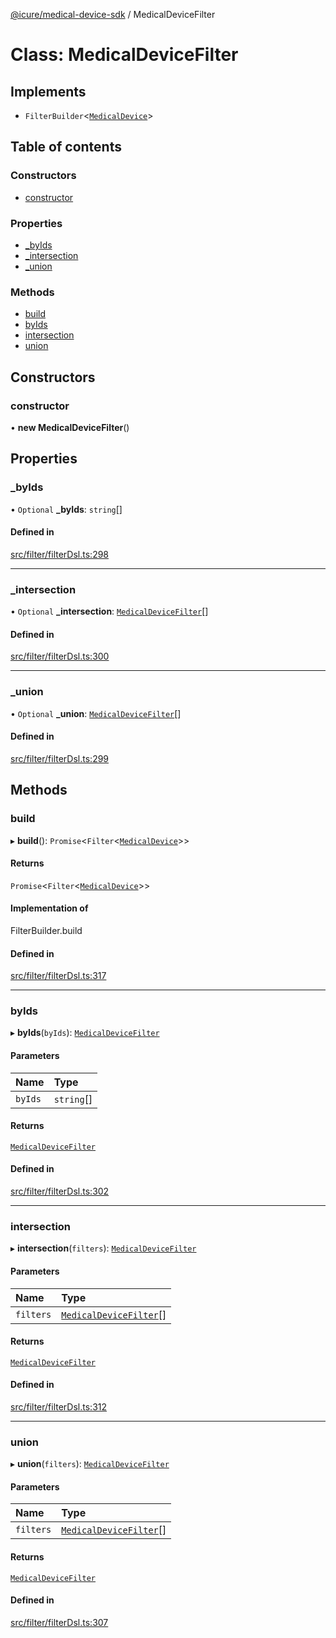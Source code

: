 [@icure/medical-device-sdk](../modules) / MedicalDeviceFilter

# Class: MedicalDeviceFilter

## Implements

- `FilterBuilder`<[`MedicalDevice`](../classes/MedicalDevice)\>

## Table of contents

### Constructors

- [constructor](MedicalDeviceFilter#constructor)

### Properties

- [\_byIds](MedicalDeviceFilter#_byids)
- [\_intersection](MedicalDeviceFilter#_intersection)
- [\_union](MedicalDeviceFilter#_union)

### Methods

- [build](MedicalDeviceFilter#build)
- [byIds](MedicalDeviceFilter#byids)
- [intersection](MedicalDeviceFilter#intersection)
- [union](MedicalDeviceFilter#union)

## Constructors

### constructor

• **new MedicalDeviceFilter**()

## Properties

### \_byIds

• `Optional` **\_byIds**: `string`[]

#### Defined in

[src/filter/filterDsl.ts:298](https://github.com/icure/icure-medical-device-js-sdk/blob/95efac3/src/filter/filterDsl.ts#L298)

___

### \_intersection

• `Optional` **\_intersection**: [`MedicalDeviceFilter`](MedicalDeviceFilter)[]

#### Defined in

[src/filter/filterDsl.ts:300](https://github.com/icure/icure-medical-device-js-sdk/blob/95efac3/src/filter/filterDsl.ts#L300)

___

### \_union

• `Optional` **\_union**: [`MedicalDeviceFilter`](MedicalDeviceFilter)[]

#### Defined in

[src/filter/filterDsl.ts:299](https://github.com/icure/icure-medical-device-js-sdk/blob/95efac3/src/filter/filterDsl.ts#L299)

## Methods

### build

▸ **build**(): `Promise`<`Filter`<[`MedicalDevice`](../classes/MedicalDevice)\>\>

#### Returns

`Promise`<`Filter`<[`MedicalDevice`](../classes/MedicalDevice)\>\>

#### Implementation of

FilterBuilder.build

#### Defined in

[src/filter/filterDsl.ts:317](https://github.com/icure/icure-medical-device-js-sdk/blob/95efac3/src/filter/filterDsl.ts#L317)

___

### byIds

▸ **byIds**(`byIds`): [`MedicalDeviceFilter`](MedicalDeviceFilter)

#### Parameters

| Name | Type |
| :------ | :------ |
| `byIds` | `string`[] |

#### Returns

[`MedicalDeviceFilter`](MedicalDeviceFilter)

#### Defined in

[src/filter/filterDsl.ts:302](https://github.com/icure/icure-medical-device-js-sdk/blob/95efac3/src/filter/filterDsl.ts#L302)

___

### intersection

▸ **intersection**(`filters`): [`MedicalDeviceFilter`](MedicalDeviceFilter)

#### Parameters

| Name | Type |
| :------ | :------ |
| `filters` | [`MedicalDeviceFilter`](MedicalDeviceFilter)[] |

#### Returns

[`MedicalDeviceFilter`](MedicalDeviceFilter)

#### Defined in

[src/filter/filterDsl.ts:312](https://github.com/icure/icure-medical-device-js-sdk/blob/95efac3/src/filter/filterDsl.ts#L312)

___

### union

▸ **union**(`filters`): [`MedicalDeviceFilter`](MedicalDeviceFilter)

#### Parameters

| Name | Type |
| :------ | :------ |
| `filters` | [`MedicalDeviceFilter`](MedicalDeviceFilter)[] |

#### Returns

[`MedicalDeviceFilter`](MedicalDeviceFilter)

#### Defined in

[src/filter/filterDsl.ts:307](https://github.com/icure/icure-medical-device-js-sdk/blob/95efac3/src/filter/filterDsl.ts#L307)
